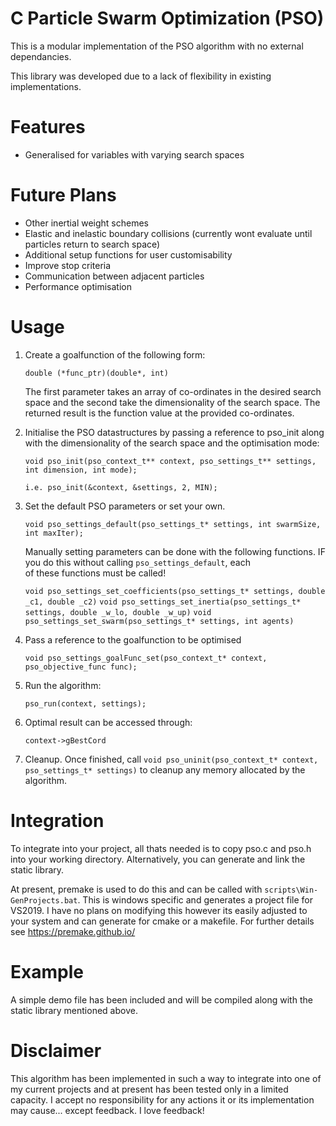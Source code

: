 C Particle Swarm Optimization (PSO)
===

This is a modular implementation of the PSO algorithm with no external dependancies.

This library was developed due to a lack of flexibility in existing implementations.

# Features
- Generalised for variables with varying search spaces

# Future Plans
- Other inertial weight schemes
- Elastic and inelastic boundary collisions (currently wont evaluate until particles return to search space)
- Additional setup functions for user customisability
- Improve stop criteria
- Communication between adjacent particles
- Performance optimisation

# Usage

1. Create a goalfunction of the following form:

    `double (*func_ptr)(double*, int)`
  
    The first parameter takes an array of co-ordinates in the desired search space and the second take the dimensionality of the search space. The returned result is the function value at the provided co-ordinates.
    
2. Initialise the PSO datastructures by passing a reference to pso_init along with the dimensionality of the search space and the optimisation mode:

    `void pso_init(pso_context_t** context, pso_settings_t** settings, int dimension, int mode);`
    
    `i.e. pso_init(&context, &settings, 2, MIN);`
    
3. Set the default PSO parameters or set your own.

    `void pso_settings_default(pso_settings_t* settings, int swarmSize, int maxIter);`
    
    Manually setting parameters can be done with the following functions. IF you do this without calling `pso_settings_default`, each  
    of these functions must be called!
    
    `void pso_settings_set_coefficients(pso_settings_t* settings, double _c1, double _c2)`
    `void pso_settings_set_inertia(pso_settings_t* settings, double _w_lo, double _w_up)`
    `void pso_settings_set_swarm(pso_settings_t* settings, int agents)`

4. Pass a reference to the goalfunction to be optimised

    `void pso_settings_goalFunc_set(pso_context_t* context, pso_objective_func func);`

5. Run the algorithm:

    `pso_run(context, settings);`

6. Optimal result can be accessed through:
        
    `context->gBestCord`
    
7. Cleanup. Once finished, call `void pso_uninit(pso_context_t* context, pso_settings_t* settings)` to cleanup any memory allocated by    the algorithm.

# Integration
To integrate into your project, all thats needed is to copy pso.c and pso.h into your working directory. Alternatively, you can generate and link the static library.

At present, premake is used to do this and can be called with `scripts\Win-GenProjects.bat`. This is windows specific and generates a project file for VS2019. I have no plans on modifying this however its easily adjusted to your system and can generate for cmake or a makefile. For further details see https://premake.github.io/

# Example
A simple demo file has been included and will be compiled along with the static library mentioned above.

# Disclaimer
This algorithm has been implemented in such a way to integrate into one of my current projects and at present has been tested only in a limited capacity. I accept no responsibility for any actions it or its implementation may cause... except feedback. I love feedback!
